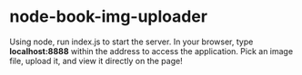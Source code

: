 # node-book-img-uploader
Using node, run index.js to start the server. In your browser, type <strong>localhost:8888</strong> within the address to access the application. Pick an image file, upload it, and view it directly on the page!
